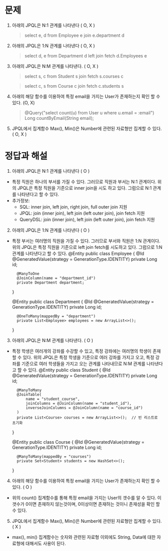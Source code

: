 # 문제
1. 아래의 JPQL은 N:1 관계를 나타낸다 ( O, X )
	> select e, d
	> from Employee e
	> join e.department d
	
2. 아래의  JPQL은 1:N 관계를 나타낸다 ( O, X )
	> select d, e
	> from Department d
	> left join fetch d.Employees e
	
3. 아래의 JPQL은 N:M 관계를 나타낸다. ( O, X )
	> select s, c
	> from Student s
	> join fetch s.courses c
	
	> select c, s
	> from Course c
	> join fetch c.students s
	
4. 아래의 해당 함수를 이용하여 특정 email을 가지는 User가 존재하는지 확인 할 수 있다. (O, X)
	> @Query("select count(u) from User u where u.email = :email")
	> Long countByEmail(String email);
	
5. JPQL에서 집계함수 Max(), Min()은 Number에 관련된 자료형만 집계할 수 있다. ( O, X )

# 정답과 해설
1. 아래의 JPQL은 N:1 관계를 나타낸다 ( O )
- 특정 직원은 하나의 부서를 가질 수 있다. 그러므로 직원과 부서는 N:1 관계이다. 위의 JPQL은 특정 직원을 기준으로 inner join을 시도 하고 있다. 그럼으로 N:1 관계를 나타낸다고 할 수 있다.
- 추가정보:
	- SQL: inner join, left join, right join, full outer join 지원
	- JPQL: join (inner join), left join (left outer join), join fetch 지원
	- QueryDSL: join (inner join), left join (left outer join), join fetch 지원

2. 아래의  JPQL은 1:N 관계를 나타낸다 ( O )
- 특정 부서는 여러명의 직원을 가질 수 있다. 그러므로 부서와 직원은 1:N 관계이다. 위의 JPQL은 특정 직원을 기준으로 left join fetch를 시도하고 있다. 그럼으로 1:N 관계를 나타낸다고 할 수 있다.
	@Entity
	public class Employee {
	    @Id
	    @GeneratedValue(strategy = GenerationType.IDENTITY)
	    private Long id;
	    
	    @ManyToOne
	    @JoinColumn(name = "department_id")
	    private Department department;
	}

	@Entity
	public class Department {
	    @Id
	    @GeneratedValue(strategy = GenerationType.IDENTITY)
	    private Long id;
	
	    @OneToMany(mappedBy = "department")
	    private List<Employee> employees = new ArrayList<>();
	}

3. 아래의 JPQL은 N:M 관계를 나타낸다. ( O )
- 특정 학생은 여러개의 강좌를 수강할 수 있고, 특정 강좌에는 여러명의 학생이 존재할 수 있다. 위의 JPQL은 특정 학생을 기준으로 여러 강좌를 가지고 오고, 특정 강좌를 기준으로 여러 학생들을 가지고 오는 관계를 나타내므로 N:M 관계를 나타낸다고 할 수 있다.
	@Entity
	public class Student {
	    @Id
	    @GeneratedValue(strategy = GenerationType.IDENTITY)
	    private Long id;
	
	    @ManyToMany
	    @JoinTable(
	        name = "student_course",
	        joinColumns = @JoinColumn(name = "student_id"),
	        inverseJoinColumns = @JoinColumn(name = "course_id")
	    )
	    private List<Course> courses = new ArrayList<>();  // 빈 리스트로 초기화
	}
	
	@Entity
	public class Course {
	    @Id
	    @GeneratedValue(strategy = GenerationType.IDENTITY)
	    private Long id;
	
	    @ManyToMany(mappedBy = "courses")
	    private Set<Student> students = new HashSet<>();
	}

4. 아래의 해당 함수를 이용하여 특정 email을 가지는 User가 존재하는지 확인 할 수 있다. ( O )
- 위의 count() 집계함수를 통해 특정 email을 가지는 User의 갯수를 알 수 있다. 이 갯수가 0이면 존재하지 않는것이며, 0이상이면 존재하는 것이니 존재성을 확인 할 수 있다.

5. JPQL에서 집계함수 Max(), Min()은 Number에 관련된 자료형만 집계할 수 있다. ( X )
- max(), min() 집계함수는 숫자와 관련된 자료형 이외에도 String, Data에 대한 자료형에 대해서도 사용이 된다.
